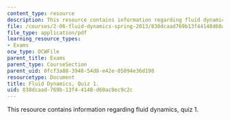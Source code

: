 ```yaml
---
content_type: resource
description: This resource contains information regarding fluid dynamics, quiz 1.
file: /courses/2-06-fluid-dynamics-spring-2013/838dcaad769b13f44148d60ac8ec9c2c_MIT2_06S13_quiz1.pdf
file_type: application/pdf
learning_resource_types:
- Exams
ocw_type: OCWFile
parent_title: Exams
parent_type: CourseSection
parent_uid: 0fcf3a88-3948-54d8-e42e-05094e36d198
resourcetype: Document
title: Fluid Dynamics, Quiz 1.
uid: 838dcaad-769b-13f4-4148-d60ac8ec9c2c
---
```

This resource contains information regarding fluid dynamics, quiz 1.

